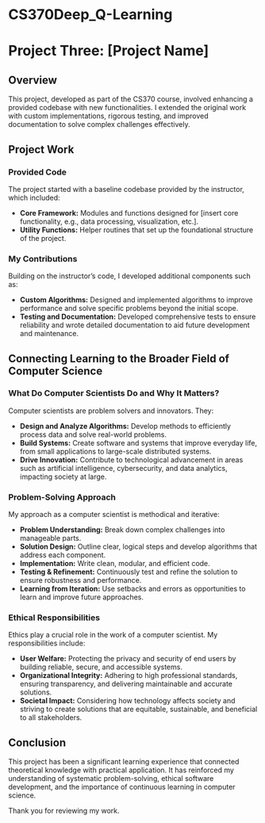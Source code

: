 # CS370Deep_Q-Learning
# Project Three: [Project Name]

## Overview
This project, developed as part of the CS370 course, involved enhancing a provided codebase with new functionalities. I extended the original work with custom implementations, rigorous testing, and improved documentation to solve complex challenges effectively.

## Project Work

### Provided Code
The project started with a baseline codebase provided by the instructor, which included:
- **Core Framework:** Modules and functions designed for [insert core functionality, e.g., data processing, visualization, etc.].  
- **Utility Functions:** Helper routines that set up the foundational structure of the project.

### My Contributions
Building on the instructor’s code, I developed additional components such as:
- **Custom Algorithms:** Designed and implemented algorithms to improve performance and solve specific problems beyond the initial scope.
- **Testing and Documentation:** Developed comprehensive tests to ensure reliability and wrote detailed documentation to aid future development and maintenance.

## Connecting Learning to the Broader Field of Computer Science

### What Do Computer Scientists Do and Why It Matters?
Computer scientists are problem solvers and innovators. They:
- **Design and Analyze Algorithms:** Develop methods to efficiently process data and solve real-world problems.
- **Build Systems:** Create software and systems that improve everyday life, from small applications to large-scale distributed systems.
- **Drive Innovation:** Contribute to technological advancement in areas such as artificial intelligence, cybersecurity, and data analytics, impacting society at large.

### Problem-Solving Approach
My approach as a computer scientist is methodical and iterative:
- **Problem Understanding:** Break down complex challenges into manageable parts.
- **Solution Design:** Outline clear, logical steps and develop algorithms that address each component.
- **Implementation:** Write clean, modular, and efficient code.
- **Testing & Refinement:** Continuously test and refine the solution to ensure robustness and performance.
- **Learning from Iteration:** Use setbacks and errors as opportunities to learn and improve future approaches.

### Ethical Responsibilities
Ethics play a crucial role in the work of a computer scientist. My responsibilities include:
- **User Welfare:** Protecting the privacy and security of end users by building reliable, secure, and accessible systems.
- **Organizational Integrity:** Adhering to high professional standards, ensuring transparency, and delivering maintainable and accurate solutions.
- **Societal Impact:** Considering how technology affects society and striving to create solutions that are equitable, sustainable, and beneficial to all stakeholders.

## Conclusion
This project has been a significant learning experience that connected theoretical knowledge with practical application. It has reinforced my understanding of systematic problem-solving, ethical software development, and the importance of continuous learning in computer science.

Thank you for reviewing my work.
